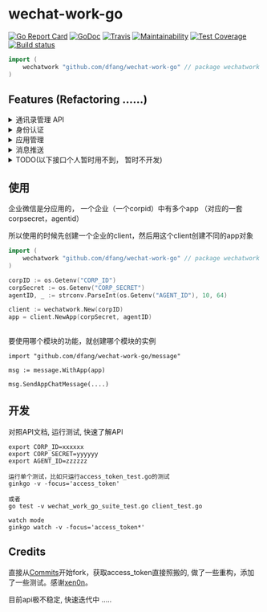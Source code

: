 # wechat-work-go

[![Go Report Card](https://goreportcard.com/badge/github.com/dfang/wechat-work-go)](https://goreportcard.com/report/github.com/dfang/wechat-work-go)
[![GoDoc](http://godoc.org/github.com/dfang/wechat-work-go?status.svg)](http://godoc.org/github.com/dfang/wechat-work-go)
[![Travis](https://travis-ci.com/dfang/wechat-work-go.svg?branch=refactor)](https://travis-ci.com/dfang/wechat-work-go)
[![Maintainability](https://api.codeclimate.com/v1/badges/a054e30c788eb3a693ac/maintainability)](https://codeclimate.com/github/dfang/wechat-work-go/maintainability)
[![Test Coverage](https://api.codeclimate.com/v1/badges/a054e30c788eb3a693ac/test_coverage)](https://codeclimate.com/github/dfang/wechat-work-go/test_coverage)
[![Build status](https://badge.buildkite.com/988dd09408df5bf2bb39403f4f3c10f50e05b84846ba6f6791.svg)](https://buildkite.com/curry/wechat-work-go)

```go
import (
    wechatwork "github.com/dfang/wechat-work-go" // package wechatwork
)
```

## Features (Refactoring ......)

<details>
<summary>通讯录管理 API</summary>

* [ ] [成员管理](https://work.weixin.qq.com/api/doc#90000/90135/90194)
    - [✓] 创建成员 (只能使用通讯录secret创建)
    - [✓] 读取成员 
    - [✓] 更新成员
    - [✓] 删除成员
    - [✓] 批量删除成员
    - [✓] 获取部门成员
    - [✓] 获取部门成员详情
    - [ ] userid与openid互换
    - [ ] 二次验证
    - [ ] 邀请成员

* [✓] [部门管理](https://work.weixin.qq.com/api/doc#90000/90135/90204)
    - [✓] 创建部门
    - [✓] 更新部门
    - [✓] 删除部门
    - [✓] 获取部门列表

* [ ] [标签管理](https://work.weixin.qq.com/api/doc#90000/90135/90209)

* [ ] [异步批量接口](https://work.weixin.qq.com/api/doc#90000/90135/90978)
    
</details>

<details>
<summary>身份认证</summary>

* [ ] [网页授权登录时获取访问用户身份](https://work.weixin.qq.com/api/doc#90000/90135/91023)
* [ ] [扫码授权登录时获取访问用户身份](https://work.weixin.qq.com/api/doc#90000/90135/91437)

</details>

<details>
<summary>应用管理</summary>

* [✓] 获取应用
* [✓] 设置应用
* [✓] [自定义菜单](https://work.weixin.qq.com/api/doc#90000/90135/90230)
    - [✓] 创建菜单
    - [✓] 获取菜单
    - [✓] 删除菜单

</details>

<details>
<summary>消息推送</summary>

* [✓] [发送应用消息](https://work.weixin.qq.com/api/doc#90000/90135/90236)
* [✓] 发送消息到群聊会话
    - [✓] 创建群聊会话
    - [✓] 修改群聊会话
    - [✓] 获取群聊会话
    - [✓] [应用推送消息](https://work.weixin.qq.com/api/doc#90000/90135/90248)

</details>


<details>
<summary>TODO(以下接口个人暂时用不到， 暂时不开发)</summary>

* [ ] 外部联系人管理
* [ ] OA 数据接口
* [ ] 企业支付
* [ ] 电子发票

</details>


## 使用

企业微信是分应用的， 一个企业（一个corpid）中有多个app （对应的一套corpsecret，agentid）  

所以使用的时候先创建一个企业的client，然后用这个client创建不同的app对象  

```go
import (
    wechatwork "github.com/dfang/wechat-work-go" // package wechatwork
)

corpID := os.Getenv("CORP_ID")
corpSecret := os.Getenv("CORP_SECRET")
agentID, _ := strconv.ParseInt(os.Getenv("AGENT_ID"), 10, 64)

client := wechatwork.New(corpID)
app = client.NewApp(corpSecret, agentID)
    
```

要使用哪个模块的功能，就创建哪个模块的实例


```
import "github.com/dfang/wechat-work-go/message"

msg := message.WithApp(app)

msg.SendAppChatMessage(....)
```





## 开发 

对照API文档, 运行测试, 快速了解API

```
export CORP_ID=xxxxxx
export CORP_SECRET=yyyyyy
export AGENT_ID=zzzzzz

运行单个测试，比如只运行access_token_test.go的测试
ginkgo -v -focus='access_token'

或者
go test -v wechat_work_go_suite_test.go client_test.go

watch mode  
ginkgo watch -v -focus='access_token*'
```

## Credits

直接从[Commits](https://github.com/xen0n/go-workwx/tree/5dbb164de258486669bbd9637d19e07124444d60)开始fork，获取access_token直接照搬的, 做了一些重构，添加了一些测试。感谢[xen0n](https://github.com/xen0n)。

目前api极不稳定, 快速迭代中 .....
